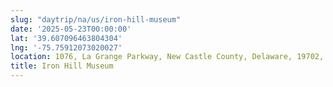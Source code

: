 ```yaml
---
slug: "daytrip/na/us/iron-hill-museum"
date: '2025-05-23T00:00:00'
lat: '39.607096463804304'
lng: '-75.75912073020027'
location: 1076, La Grange Parkway, New Castle County, Delaware, 19702, United States
title: Iron Hill Museum
---
```



